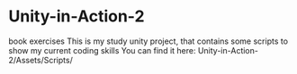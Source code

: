 # Unity-in-Action-2
book exercises
This is my study unity project, that contains some scripts to show my current coding skills
You can find it here: 
Unity-in-Action-2/Assets/Scripts/
